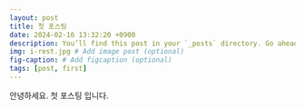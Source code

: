 ```yaml
---
layout: post
title: 첫 포스팅
date: 2024-02-16 13:32:20 +0900
description: You’ll find this post in your `_posts` directory. Go ahead and edit it and re-build the site to see your changes. # Add post description (optional)
img: i-rest.jpg # Add image post (optional)
fig-caption: # Add figcaption (optional)
tags: [post, first]
---
```

안녕하세요. 첫 포스팅 입니다.
